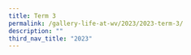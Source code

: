 ```yaml
---
title: Term 3
permalink: /gallery-life-at-wv/2023/2023-term-3/
description: ""
third_nav_title: "2023"
---
```

